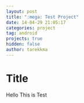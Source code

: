 ```yaml
---
layout: post
title: ":mega: Test Project"
date: 14-04-29 21:05:17
categories: project
tag: android
projects: true
hidden: false
author: tarekkma
---
```

# Title
Hello This is Test
